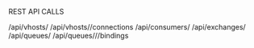 REST API CALLS

/api/vhosts/
/api/vhosts/<vhost>/connections
/api/consumers/<vhost>
/api/exchanges/<vhost>
/api/queues/<vhost>
/api/queues/<vhost>/<name>/bindings


